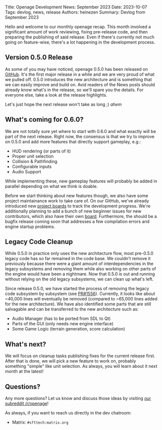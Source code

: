 Title: Openage Development News: September 2023
Date: 2023-10-07
Tags: devlog, news, release
Authors: heinezen
Summary: Devlog from September 2023


Hello and welcome to our monthly openage recap. This month involved a significant amount of work reviewing, fixing
pre-release code, and then preparing the publishing of said release. Even if there's currently not much
going on feature-wise, there's a lot happening in the development process.


## Version 0.5.0 Release

As some of you may have noticed, openage 0.5.0 has been released on [GitHub](https://github.com/SFTtech/openage/releases/tag/v0.5.0).
It's the first major release in a while and we are very proud of what we pulled off. 0.5.0 introduces the new architecture
and is something that we can easily improve and build on. Avid readers of the News posts should already know what's in the release,
so we'll spare you the details. For everyone else, take a look at the release highlights.

Let's just hope the next release won't take as long ;) *ahem*


## What's coming for 0.6.0?

We are not totally sure yet where to start with 0.6.0 and what exactly will be part of the next release. Right now, the
consensus is that we try to improve on 0.5.0 and add more features that directly support gameplay, e.g.:

- HUD rendering (or parts of it)
- Proper unit selection
- Collision & Pathfinding
- Configurable inputs
- Audio Support

While implementing these, new gameplay features will probably be added in parallel depending on what we think is doable.

Before we start thinking about new features though, we also have some project maintainance work to take care of.
On our GitHub, we've already introduced new [project boards](https://github.com/SFTtech/openage/projects?query=is%3Aopen)
to track the development progress. We're additionally planning to add a bunch of new beginner issues for new contributors,
which also have their own [board](https://github.com/orgs/SFTtech/projects/15). Furthermore, the should be a bugfix release
coming soon that addresses a few compilation errors and engine startup problems.


## Legacy Code Cleanup

While 0.5.0 in practice only uses the new architecture flow, most pre-0.5.0 legacy code has so far remained in the code base.
We couldn't remove it previously because there were a giant amount of interdependencies in the legacy subsystems and removing
them while also working on other parts of the engine would have been a nightmare. Now that 0.5.0 is out and running without
relying on the old legacy subsystems, we can clean up what's left.

Since release 0.5.0, we have started the process of removing the legacy code subsystem by subsystem (see [PR#1556](https://github.com/SFTtech/openage/pull/1550)).
Currently, it looks like about ~40,000 lines will eventually be removed (compared to ~65,000 lines added for
the new architecture). We have also identified some parts that are still salvagable and can be transferred to the
new architecture such as:

- Audio Manager (has to be ported from SDL to Qt)
- Parts of the GUI (only needs new engine interface)
- Some Game Logic (terrain generation, score calculation)


## What's next?

We will focus on cleanup tasks publishing fixes for the current release first. After that is done, we will pick a new feature
to work on, probably something "simple" like unit selection. As always, you will learn about it next month at the latest!


## Questions?

Any more questions? Let us know and discuss those ideas by visiting [our subreddit /r/openage](https://reddit.com/r/openage)!

As always, if you want to reach us directly in the dev chatroom:

* Matrix: `#sfttech:matrix.org`
